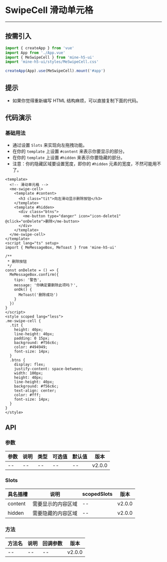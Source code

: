 # SwipeCell 滑动单元格

---

## 按需引入

```ts
import { createApp } from 'vue'
import App from './App.vue'
import { MeSwipeCell } from 'mine-h5-ui'
import 'mine-h5-ui/styles/MeSwipeCell.css'

createApp(App).use(MeSwipeCell).mount('#app')
```

## 提示

- 如果你觉得重新编写 HTML 结构麻烦，可以直接复制下面的代码。

## 代码演示

### 基础用法

- 通过设置 `Slots` 来实现向左拖拽功能。
- 在你的 `template` 上设置 `#content` 来表示你要显示的部分。
- 在你的 `template` 上设置 `#hidden` 来表示你要隐藏的部分。
- 注意：你的隐藏区域要设置宽度，即你的 `#hidden` 元素的宽度，不然可能用不了。

```vue
<template>
  <!-- 滑动单元格 -->
  <me-swipe-cell>
    <template #content>
      <h3 class="tit">向左滑动显示删除按钮</h3>
    </template>
    <template #hidden>
      <div class="btns">
        <me-button type="danger" icon="icon-delete1" @click="onDelete">删除</me-button>
      </div>
    </template>
  </me-swipe-cell>
</template>
<script lang="ts" setup>
import { MeMessageBox, MeToast } from 'mine-h5-ui'

/**
 * 删除按钮
 */
const onDelete = () => {
  MeMessageBox.confirm({
    tips: '警告',
    message: '你确定要删除此项吗？',
    onOk() {
      MeToast('删除成功')
    }
  })
}
</script>
<style scoped lang="less">
.me-swipe-cell {
  .tit {
    height: 40px;
    line-height: 40px;
    padding: 0 15px;
    background: #f56c6c;
    color: #494949;
    font-size: 14px;
  }
  .btns {
    display: flex;
    justify-content: space-between;
    width: 100px;
    height: 40px;
    line-height: 40px;
    background: #f56c6c;
    text-align: center;
    color: #fff;
    font-size: 14px;
  }
}
</style>
```

## API

### 参数

| 参数 | 说明 | 类型 | 可选值 | 默认值 | 版本   |
| ---- | ---- | ---- | ------ | ------ | ------ |
| --   | --   | --   | --     | --     | v2.0.0 |

### Slots

| 具名插槽 | 说明               | scopedSlots | 版本   |
| -------- | ------------------ | ----------- | ------ |
| content  | 需要显示的内容区域 | --          | v2.0.0 |
| hidden   | 需要隐藏的内容区域 | --          | v2.0.0 |

### 方法

| 方法名 | 说明 | 回调参数 | 版本   |
| ------ | ---- | -------- | ------ |
| --     | --   | --       | v2.0.0 |
